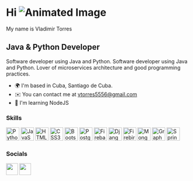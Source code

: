 # Hi ![Animated Image](https://user-images.githubusercontent.com/18350557/176309783-0785949b-9127-417c-8b55-ab5a4333674e.gif)
My name is Vladimir Torres

## Java & Python Developer
Software developer using Java and Python. Software developer using Java and Python. Lover of microservices architecture and good programming practices.

- 🌍  I'm based in Cuba, Santiago de Cuba.
- ✉️  You can contact me at [vtorres5556@gmail.com](mailto:vtorres5556@gmail.com)
- 🧠  I'm learning NodeJS

### Skills
<p align="left">
<a href="https://www.python.org/" rel="nofollow"><img src="https://raw.githubusercontent.com/danielcranney/readme-generator/main/public/icons/skills/python-colored.svg" width="36" height="36" alt="Python" style="max-width: 100%;"></a>
<a href="https://developer.mozilla.org/en-US/docs/Web/JavaScript" rel="nofollow"><img src="https://raw.githubusercontent.com/danielcranney/readme-generator/main/public/icons/skills/javascript-colored.svg" width="36" height="36" alt="JavaScript" style="max-width: 100%;"></a>
<a href="https://developer.mozilla.org/en-US/docs/Glossary/HTML5" rel="nofollow"><img src="https://raw.githubusercontent.com/danielcranney/readme-generator/main/public/icons/skills/html5-colored.svg" width="36" height="36" alt="HTML5" style="max-width: 100%;"></a>
<a href="https://www.w3.org/TR/CSS/#css" rel="nofollow"><img src="https://raw.githubusercontent.com/danielcranney/readme-generator/main/public/icons/skills/css3-colored.svg" width="36" height="36" alt="CSS3" style="max-width: 100%;"></a>
<a href="https://getbootstrap.com/" rel="nofollow"><img src="https://raw.githubusercontent.com/danielcranney/readme-generator/main/public/icons/skills/bootstrap-colored.svg" width="36" height="36" alt="Bootstrap" style="max-width: 100%;"></a>
<a href="https://www.postgresql.org/" rel="nofollow"><img src="https://raw.githubusercontent.com/danielcranney/readme-generator/main/public/icons/skills/postgresql-colored.svg" width="36" height="36" alt="PostgreSQL" style="max-width: 100%;"></a>
<a href="https://firebase.google.com/" rel="nofollow"><img src="https://raw.githubusercontent.com/danielcranney/readme-generator/main/public/icons/skills/firebase-colored.svg" width="36" height="36" alt="Firebase" style="max-width: 100%;"></a>
<a href="https://www.djangoproject.com/" rel="nofollow"><img src="https://raw.githubusercontent.com/danielcranney/readme-generator/main/public/icons/skills/django-colored.svg" width="36" height="36" alt="Django" style="max-width: 100%;"></a>
<a href="https://firebirdsql.org/" rel="nofollow"><img src="https://example.com/firebird-colored.svg" width="36" height="36" alt="Firebird" style="max-width: 100%;"></a>
<a href="https://www.mongodb.com/" rel="nofollow"><img src="https://raw.githubusercontent.com/danielcranney/readme-generator/main/public/icons/skills/mongodb-colored.svg" width="36" height="36" alt="MongoDB" style="max-width: 100%;"></a>
<a href="https://graphql.org/" rel="nofollow"><img src="https://example.com/graphql-colored.svg" width="36" height="36" alt="GraphQL" style="max-width: 100%;"></a>
<a href="https://spring.io/projects/spring-boot" rel="nofollow"><img src="https://commons.wikimedia.org/wiki/File:Spring_Boot.svg" width="36" height="36" alt="Spring Boot" style="max-width: 100%;"></a>
</p>


### Socials
<p align="left">  
  <a href="https://www.github.com/vlaster85"><img src="https://raw.githubusercontent.com/danielcranney/readme-generator/main/public/icons/socials/github.svg" width="32" height="32" style="max-width: 100%;"></a> 
  <a href="https://www.linkedin.com/in/vladimirt-torres" rel="nofollow"><img src="https://raw.githubusercontent.com/danielcranney/readme-generator/main/public/icons/socials/linkedin.svg" width="32" height="32" style="max-width: 100%;"></a>   
</p>


